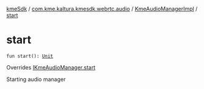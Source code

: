 [kmeSdk](../../index.md) / [com.kme.kaltura.kmesdk.webrtc.audio](../index.md) / [KmeAudioManagerImpl](index.md) / [start](./start.md)

# start

`fun start(): `[`Unit`](https://kotlinlang.org/api/latest/jvm/stdlib/kotlin/-unit/index.html)

Overrides [IKmeAudioManager.start](../-i-kme-audio-manager/start.md)

Starting audio manager

